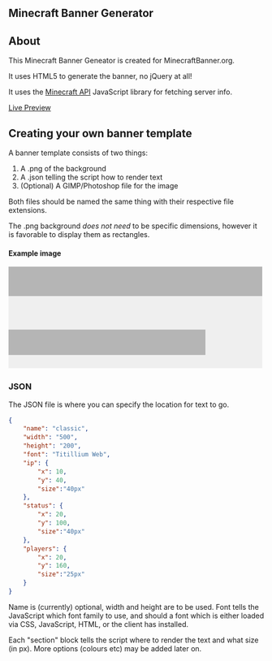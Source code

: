 Minecraft Banner Generator
---

## About

This Minecraft Banner Geneator is created for MinecraftBanner.org.

It uses HTML5 to generate the banner, no jQuery at all!

It uses the [Minecraft API](https://mcapi.us/) JavaScript library for fetching server info.

[Live Preview](http://gabrielsimmer.com/banner)

## Creating your own banner template

A banner template consists of two things:

1. A .png of the background
2. A .json telling the script how to render text
3. (Optional) A GIMP/Photoshop file for the image

Both files should be named the same thing with their respective file extensions.

The .png background _does not need_ to be specific dimensions, however it is
favorable to display them as rectangles.

#### Example image

![Example](https://raw.githubusercontent.com/GGServers/MinecraftBanner/v1/template/image/classic.png)

### JSON

The JSON file is where you can specify the location for text to go.

```json
{
    "name": "classic",
    "width": "500",
    "height": "200",
    "font": "Titillium Web",
    "ip": {
        "x": 10,
        "y": 40,
        "size":"40px"
    },
    "status": {
        "x": 20,
        "y": 100,
        "size":"40px"
    },
    "players": {
        "x": 20,
        "y": 160,
        "size":"25px"
    }
}
```

Name is (currently) optional, width and height are to be used. Font tells the JavaScript which font family to use, and should a font which is either loaded via CSS, JavaScript, HTML, or the client has installed.

Each "section" block tells the script where to render the text and what size (in px). More options (colours etc) may be added later on.
